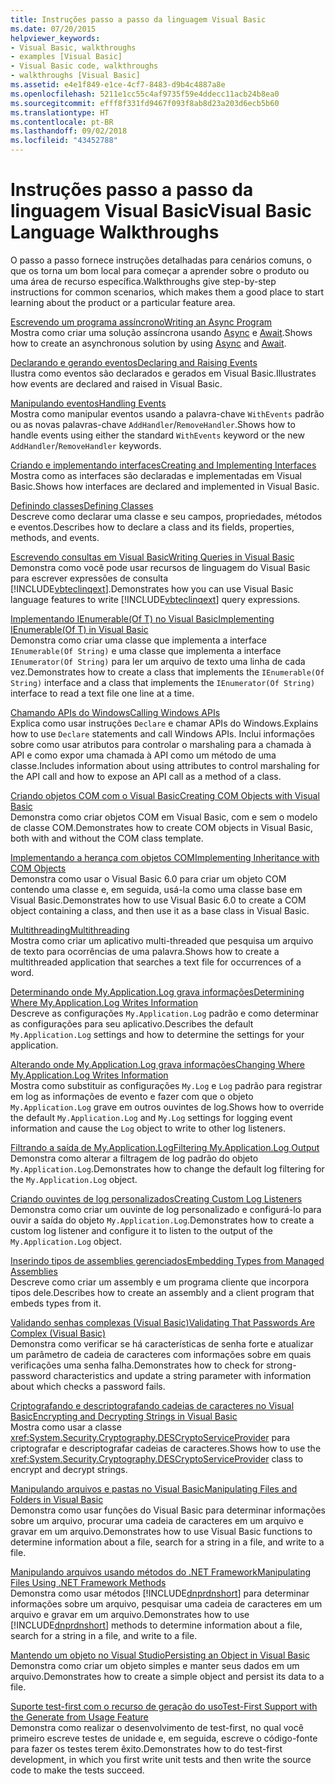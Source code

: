```yaml
---
title: Instruções passo a passo da linguagem Visual Basic
ms.date: 07/20/2015
helpviewer_keywords:
- Visual Basic, walkthroughs
- examples [Visual Basic]
- Visual Basic code, walkthroughs
- walkthroughs [Visual Basic]
ms.assetid: e4e1f849-e1ce-4cf7-8483-d9b4c4887a8e
ms.openlocfilehash: 5211e1cc55c4af9735f59e4ddecc11acb24b8ea0
ms.sourcegitcommit: efff8f331fd9467f093f8ab8d23a203d6ecb5b60
ms.translationtype: HT
ms.contentlocale: pt-BR
ms.lasthandoff: 09/02/2018
ms.locfileid: "43452788"
---
```

# <a name="visual-basic-language-walkthroughs"></a><span data-ttu-id="a8ee8-102">Instruções passo a passo da linguagem Visual Basic</span><span class="sxs-lookup"><span data-stu-id="a8ee8-102">Visual Basic Language Walkthroughs</span></span>
<span data-ttu-id="a8ee8-103">O passo a passo fornece instruções detalhadas para cenários comuns, o que os torna um bom local para começar a aprender sobre o produto ou uma área de recurso específica.</span><span class="sxs-lookup"><span data-stu-id="a8ee8-103">Walkthroughs give step-by-step instructions for common scenarios, which makes them a good place to start learning about the product or a particular feature area.</span></span>  
  
 [<span data-ttu-id="a8ee8-104">Escrevendo um programa assíncrono</span><span class="sxs-lookup"><span data-stu-id="a8ee8-104">Writing an Async Program</span></span>](./programming-guide/concepts/async/walkthrough-accessing-the-web-by-using-async-and-await.md)  
 <span data-ttu-id="a8ee8-105">Mostra como criar uma solução assíncrona usando [Async](../visual-basic/language-reference/modifiers/async.md) e [Await](../visual-basic/language-reference/operators/await-operator.md).</span><span class="sxs-lookup"><span data-stu-id="a8ee8-105">Shows how to create an asynchronous solution by using [Async](../visual-basic/language-reference/modifiers/async.md) and [Await](../visual-basic/language-reference/operators/await-operator.md).</span></span>  
  
 [<span data-ttu-id="a8ee8-106">Declarando e gerando eventos</span><span class="sxs-lookup"><span data-stu-id="a8ee8-106">Declaring and Raising Events</span></span>](../visual-basic/programming-guide/language-features/events/walkthrough-declaring-and-raising-events.md)  
 <span data-ttu-id="a8ee8-107">Ilustra como eventos são declarados e gerados em Visual Basic.</span><span class="sxs-lookup"><span data-stu-id="a8ee8-107">Illustrates how events are declared and raised in Visual Basic.</span></span>  
  
 [<span data-ttu-id="a8ee8-108">Manipulando eventos</span><span class="sxs-lookup"><span data-stu-id="a8ee8-108">Handling Events</span></span>](../visual-basic/programming-guide/language-features/events/walkthrough-handling-events.md)  
 <span data-ttu-id="a8ee8-109">Mostra como manipular eventos usando a palavra-chave `WithEvents` padrão ou as novas palavras-chave `AddHandler`/`RemoveHandler`.</span><span class="sxs-lookup"><span data-stu-id="a8ee8-109">Shows how to handle events using either the standard `WithEvents` keyword or the new `AddHandler`/`RemoveHandler` keywords.</span></span>  
  
 [<span data-ttu-id="a8ee8-110">Criando e implementando interfaces</span><span class="sxs-lookup"><span data-stu-id="a8ee8-110">Creating and Implementing Interfaces</span></span>](../visual-basic/programming-guide/language-features/interfaces/walkthrough-creating-and-implementing-interfaces.md)  
 <span data-ttu-id="a8ee8-111">Mostra como as interfaces são declaradas e implementadas em Visual Basic.</span><span class="sxs-lookup"><span data-stu-id="a8ee8-111">Shows how interfaces are declared and implemented in Visual Basic.</span></span>  
  
 [<span data-ttu-id="a8ee8-112">Definindo classes</span><span class="sxs-lookup"><span data-stu-id="a8ee8-112">Defining Classes</span></span>](../visual-basic/programming-guide/language-features/objects-and-classes/walkthrough-defining-classes.md)  
 <span data-ttu-id="a8ee8-113">Descreve como declarar uma classe e seu campos, propriedades, métodos e eventos.</span><span class="sxs-lookup"><span data-stu-id="a8ee8-113">Describes how to declare a class and its fields, properties, methods, and events.</span></span>  
  
 [<span data-ttu-id="a8ee8-114">Escrevendo consultas em Visual Basic</span><span class="sxs-lookup"><span data-stu-id="a8ee8-114">Writing Queries in Visual Basic</span></span>](../visual-basic/programming-guide/concepts/linq/walkthrough-writing-queries.md)  
 <span data-ttu-id="a8ee8-115">Demonstra como você pode usar recursos de linguagem do Visual Basic para escrever expressões de consulta [!INCLUDE[vbteclinqext](~/includes/vbteclinqext-md.md)].</span><span class="sxs-lookup"><span data-stu-id="a8ee8-115">Demonstrates how you can use Visual Basic language features to write [!INCLUDE[vbteclinqext](~/includes/vbteclinqext-md.md)] query expressions.</span></span>  
  
 [<span data-ttu-id="a8ee8-116">Implementando IEnumerable(Of T) no Visual Basic</span><span class="sxs-lookup"><span data-stu-id="a8ee8-116">Implementing IEnumerable(Of T) in Visual Basic</span></span>](../visual-basic/programming-guide/language-features/control-flow/walkthrough-implementing-ienumerable-of-t.md)  
 <span data-ttu-id="a8ee8-117">Demonstra como criar uma classe que implementa a interface `IEnumerable(Of String)` e uma classe que implementa a interface `IEnumerator(Of String)` para ler um arquivo de texto uma linha de cada vez.</span><span class="sxs-lookup"><span data-stu-id="a8ee8-117">Demonstrates how to create a class that implements the `IEnumerable(Of String)` interface and a class that implements the `IEnumerator(Of String)` interface to read a text file one line at a time.</span></span>  
  
 [<span data-ttu-id="a8ee8-118">Chamando APIs do Windows</span><span class="sxs-lookup"><span data-stu-id="a8ee8-118">Calling Windows APIs</span></span>](../visual-basic/programming-guide/com-interop/walkthrough-calling-windows-apis.md)  
 <span data-ttu-id="a8ee8-119">Explica como usar instruções `Declare` e chamar APIs do Windows.</span><span class="sxs-lookup"><span data-stu-id="a8ee8-119">Explains how to use `Declare` statements and call Windows APIs.</span></span> <span data-ttu-id="a8ee8-120">Inclui informações sobre como usar atributos para controlar o marshaling para a chamada à API e como expor uma chamada à API como um método de uma classe.</span><span class="sxs-lookup"><span data-stu-id="a8ee8-120">Includes information about using attributes to control marshaling for the API call and how to expose an API call as a method of a class.</span></span>  
  
 [<span data-ttu-id="a8ee8-121">Criando objetos COM com o Visual Basic</span><span class="sxs-lookup"><span data-stu-id="a8ee8-121">Creating COM Objects with Visual Basic</span></span>](../visual-basic/programming-guide/com-interop/walkthrough-creating-com-objects.md)  
 <span data-ttu-id="a8ee8-122">Demonstra como criar objetos COM em Visual Basic, com e sem o modelo de classe COM.</span><span class="sxs-lookup"><span data-stu-id="a8ee8-122">Demonstrates how to create COM objects in Visual Basic, both with and without the COM class template.</span></span>  
  
 [<span data-ttu-id="a8ee8-123">Implementando a herança com objetos COM</span><span class="sxs-lookup"><span data-stu-id="a8ee8-123">Implementing Inheritance with COM Objects</span></span>](../visual-basic/programming-guide/com-interop/walkthrough-implementing-inheritance-with-com-objects.md)  
 <span data-ttu-id="a8ee8-124">Demonstra como usar o Visual Basic 6.0 para criar um objeto COM contendo uma classe e, em seguida, usá-la como uma classe base em Visual Basic.</span><span class="sxs-lookup"><span data-stu-id="a8ee8-124">Demonstrates how to use Visual Basic 6.0 to create a COM object containing a class, and then use it as a base class in Visual Basic.</span></span>  
  
 [<span data-ttu-id="a8ee8-125">Multithreading</span><span class="sxs-lookup"><span data-stu-id="a8ee8-125">Multithreading</span></span>](https://msdn.microsoft.com/library/2cbf5116-8499-4af9-818c-6f7c1c2ad2c9)  
 <span data-ttu-id="a8ee8-126">Mostra como criar um aplicativo multi-threaded que pesquisa um arquivo de texto para ocorrências de uma palavra.</span><span class="sxs-lookup"><span data-stu-id="a8ee8-126">Shows how to create a multithreaded application that searches a text file for occurrences of a word.</span></span>  
  
 [<span data-ttu-id="a8ee8-127">Determinando onde My.Application.Log grava informações</span><span class="sxs-lookup"><span data-stu-id="a8ee8-127">Determining Where My.Application.Log Writes Information</span></span>](../visual-basic/developing-apps/programming/log-info/walkthrough-determining-where-my-application-log-writes-information.md)  
 <span data-ttu-id="a8ee8-128">Descreve as configurações `My.Application.Log` padrão e como determinar as configurações para seu aplicativo.</span><span class="sxs-lookup"><span data-stu-id="a8ee8-128">Describes the default `My.Application.Log` settings and how to determine the settings for your application.</span></span>  
  
 [<span data-ttu-id="a8ee8-129">Alterando onde My.Application.Log grava informações</span><span class="sxs-lookup"><span data-stu-id="a8ee8-129">Changing Where My.Application.Log Writes Information</span></span>](../visual-basic/developing-apps/programming/log-info/walkthrough-changing-where-my-application-log-writes-information.md)  
 <span data-ttu-id="a8ee8-130">Mostra como substituir as configurações `My.Log` e `Log` padrão para registrar em log as informações de evento e fazer com que o objeto `My.Application.Log` grave em outros ouvintes de log.</span><span class="sxs-lookup"><span data-stu-id="a8ee8-130">Shows how to override the default `My.Application.Log` and `My.Log` settings for logging event information and cause the `Log` object to write to other log listeners.</span></span>  
  
 [<span data-ttu-id="a8ee8-131">Filtrando a saída de My.Application.Log</span><span class="sxs-lookup"><span data-stu-id="a8ee8-131">Filtering My.Application.Log Output</span></span>](../visual-basic/developing-apps/programming/log-info/walkthrough-filtering-my-application-log-output.md)  
 <span data-ttu-id="a8ee8-132">Demonstra como alterar a filtragem de log padrão do objeto `My.Application.Log`.</span><span class="sxs-lookup"><span data-stu-id="a8ee8-132">Demonstrates how to change the default log filtering for the `My.Application.Log` object.</span></span>  
  
 [<span data-ttu-id="a8ee8-133">Criando ouvintes de log personalizados</span><span class="sxs-lookup"><span data-stu-id="a8ee8-133">Creating Custom Log Listeners</span></span>](../visual-basic/developing-apps/programming/log-info/walkthrough-creating-custom-log-listeners.md)  
 <span data-ttu-id="a8ee8-134">Demonstra como criar um ouvinte de log personalizado e configurá-lo para ouvir a saída do objeto `My.Application.Log`.</span><span class="sxs-lookup"><span data-stu-id="a8ee8-134">Demonstrates how to create a custom log listener and configure it to listen to the output of the `My.Application.Log` object.</span></span>  
  
 [<span data-ttu-id="a8ee8-135">Inserindo tipos de assemblies gerenciados</span><span class="sxs-lookup"><span data-stu-id="a8ee8-135">Embedding Types from Managed Assemblies</span></span>](https://msdn.microsoft.com/library/b28ec92c-1867-4847-95c0-61adfe095e21)  
 <span data-ttu-id="a8ee8-136">Descreve como criar um assembly e um programa cliente que incorpora tipos dele.</span><span class="sxs-lookup"><span data-stu-id="a8ee8-136">Describes how to create an assembly and a client program that embeds types from it.</span></span>  
  
 [<span data-ttu-id="a8ee8-137">Validando senhas complexas (Visual Basic)</span><span class="sxs-lookup"><span data-stu-id="a8ee8-137">Validating That Passwords Are Complex (Visual Basic)</span></span>](../visual-basic/programming-guide/language-features/strings/walkthrough-validating-that-passwords-are-complex.md)  
 <span data-ttu-id="a8ee8-138">Demonstra como verificar se há características de senha forte e atualizar um parâmetro de cadeia de caracteres com informações sobre em quais verificações uma senha falha.</span><span class="sxs-lookup"><span data-stu-id="a8ee8-138">Demonstrates how to check for strong-password characteristics and update a string parameter with information about which checks a password fails.</span></span>  
  
 [<span data-ttu-id="a8ee8-139">Criptografando e descriptografando cadeias de caracteres no Visual Basic</span><span class="sxs-lookup"><span data-stu-id="a8ee8-139">Encrypting and Decrypting Strings in Visual Basic</span></span>](../visual-basic/programming-guide/language-features/strings/walkthrough-encrypting-and-decrypting-strings.md)  
 <span data-ttu-id="a8ee8-140">Mostra como usar a classe <xref:System.Security.Cryptography.DESCryptoServiceProvider> para criptografar e descriptografar cadeias de caracteres.</span><span class="sxs-lookup"><span data-stu-id="a8ee8-140">Shows how to use the <xref:System.Security.Cryptography.DESCryptoServiceProvider> class to encrypt and decrypt strings.</span></span>  
  
 [<span data-ttu-id="a8ee8-141">Manipulando arquivos e pastas no Visual Basic</span><span class="sxs-lookup"><span data-stu-id="a8ee8-141">Manipulating Files and Folders in Visual Basic</span></span>](../visual-basic/developing-apps/programming/drives-directories-files/walkthrough-manipulating-files-and-directories.md)  
 <span data-ttu-id="a8ee8-142">Demonstra como usar funções do Visual Basic para determinar informações sobre um arquivo, procurar uma cadeia de caracteres em um arquivo e gravar em um arquivo.</span><span class="sxs-lookup"><span data-stu-id="a8ee8-142">Demonstrates how to use Visual Basic functions to determine information about a file, search for a string in a file, and write to a file.</span></span>  
  
 [<span data-ttu-id="a8ee8-143">Manipulando arquivos usando métodos do .NET Framework</span><span class="sxs-lookup"><span data-stu-id="a8ee8-143">Manipulating Files Using .NET Framework Methods</span></span>](../visual-basic/developing-apps/programming/drives-directories-files/walkthrough-manipulating-files-by-using-net-framework-methods.md)  
 <span data-ttu-id="a8ee8-144">Demonstra como usar métodos [!INCLUDE[dnprdnshort](~/includes/dnprdnshort-md.md)] para determinar informações sobre um arquivo, pesquisar uma cadeia de caracteres em um arquivo e gravar em um arquivo.</span><span class="sxs-lookup"><span data-stu-id="a8ee8-144">Demonstrates how to use [!INCLUDE[dnprdnshort](~/includes/dnprdnshort-md.md)] methods to determine information about a file, search for a string in a file, and write to a file.</span></span>  
  
 [<span data-ttu-id="a8ee8-145">Mantendo um objeto no Visual Studio</span><span class="sxs-lookup"><span data-stu-id="a8ee8-145">Persisting an Object in Visual Basic</span></span>](https://msdn.microsoft.com/library/cb0a0917-08d5-4578-ad2b-3764ccf6167f)  
 <span data-ttu-id="a8ee8-146">Demonstra como criar um objeto simples e manter seus dados em um arquivo.</span><span class="sxs-lookup"><span data-stu-id="a8ee8-146">Demonstrates how to create a simple object and persist its data to a file.</span></span>  
  
 [<span data-ttu-id="a8ee8-147">Suporte test-first com o recurso de geração do uso</span><span class="sxs-lookup"><span data-stu-id="a8ee8-147">Test-First Support with the Generate from Usage Feature</span></span>](https://msdn.microsoft.com/library/764c17a4-cd95-4c23-bf63-d92d9c5adfb2)  
 <span data-ttu-id="a8ee8-148">Demonstra como realizar o desenvolvimento de test-first, no qual você primeiro escreve testes de unidade e, em seguida, escreve o código-fonte para fazer os testes terem êxito.</span><span class="sxs-lookup"><span data-stu-id="a8ee8-148">Demonstrates how to do test-first development, in which you first write unit tests and then write the source code to make the tests succeed.</span></span>
